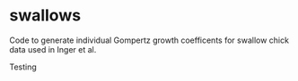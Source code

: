 # swallows
Code to generate individual Gompertz growth coefficents for swallow chick data used in Inger et al.

Testing 
